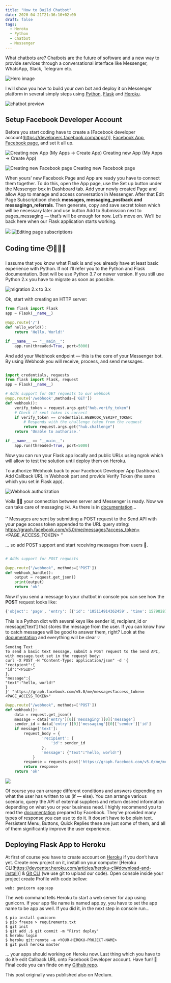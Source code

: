 ```yaml
---
title: "How to Build Chatbot"
date: 2020-04-21T21:36:10+02:00
draft: false
tags: 
  - Heroku
  - Python
  - Chatbot
  - Messenger
---
```


What chatbots are? Chatbots are the future of software and a new way to provide services through a conversational interface like Messenger, WhatsApp, Slack, Telegram etc.

![Hero image](https://miro.medium.com/max/700/1*8ct70K3FbQQ2OOwW030fwA.jpeg)

I will show you how to build your own bot and deploy it on Messenger platform in several simply steps using [Python](https://www.python.org/), [Flask](https://palletsprojects.com/p/flask/) and [Heroku](https://dashboard.heroku.com/).

![chatbot preview](https://miro.medium.com/max/320/1*x7KfD6oNraVwDqbNjrRN8g.gif)

## Setup Facebook Developer Account

Before you start coding have to create a [Facebook developer account(https://developers.facebook.com/apps/)], [Facebook App](https://developers.facebook.com/apps/), [Facebook page](https://www.facebook.com/pages/creation/?ref_type=pages_you_admin), and set it all up.

![Creating new App (My Apps → Create App)](https://miro.medium.com/max/700/1*2qW4tHU6B3B07WhmJOjDYg.png)
Creating new App (My Apps → Create App)

![Creating new Facebook page](https://miro.medium.com/max/540/1*NVeHT9jeWSXOyfXaUh8AAg.gif)
Creating new Facebook page

When yours’ new Facebook Page and App are ready you have to connect them together. To do this, open the App page, use the Set up button under the Messenger box in Dashboard tab. Add your newly created Page and allow App to manage and access conversation in Messenger. After that Edit Page Subscriptipon check **messages, messaging_postback and messagingn_referrals**. Then generate, copy and save secret token which will be necessary later and use button Add to Submission next to pages_messaging — that’s will be enough for now. Let’s move on. We’ll be back here when our Flask application starts working.

![](https://miro.medium.com/max/600/1*5qbq86-oJqVdwVW3nYV3wA.gif)
![Editing page subscriptions](https://miro.medium.com/max/700/1*wxOnnRFE7qCKWwYqQaDATg.png)

## Coding time 🕑👨🏻‍💻

I assume that you know what Flask is and you already have at least basic experience with Python. If not I’ll refer you to the Python and Flask documentation. Best will be use Python 3.7 or newer version. If you still use Python 2.x you have to migrate as soon as possible.

![migration 2.x to 3.x](https://miro.medium.com/max/500/1*pnG0E4PyU43Uyw9wd54zfg.png)

Ok, start with creating an HTTP server:

```python
from flask import Flask
app = Flask(__name__)

@app.route('/')
def hello_world():
    return 'Hello, World!'

if __name__ == "__main__":
    app.run(threaded=True, port=5000)

```

And add your Webhook endpoint — this is the core of your Messenger bot. By using Webhook you will receive, process, and send messages.

```python

import credentials, requests
from flask import Flask, request
app = Flask(__name__)

# Adds support for GET requests to our webhook
@app.route('/webhook',methods=['GET'])
def webhook():
    verify_token = request.args.get("hub.verify_token")
    # Check if sent token is correct
    if verify_token == credentials.WEBHOOK_VERIFY_TOKEN:
        # Responds with the challenge token from the request
        return request.args.get("hub.challenge")
    return 'Unable to authorise.'

if __name__ == "__main__":
    app.run(threaded=True, port=5000)
```

Now you can run your Flask app locally and public URLs using ngrok which
will allow to test the solution until deploy them on Heroku.

To authorize Webhook back to your Facebook Developer App Dashboard. Add Callback URL in Webhook part and provide Verify Token (the same which you set in Flask app).

![Webhook authorization](https://miro.medium.com/max/600/1*KMaLR59JZBIB_7ysrtGKYA.gif)

Voila 👌🏻 your connection between server and Messenger is ready. Now we can take care of messaging ✉️. As there is in [documentation](https://developers.facebook.com/docs/messenger-platform/send-messages)…

''
Messages are sent by submitting a POST request to the Send API with your page access token appended to the URL query string:
https://graph.facebook.com/v5.0/me/messages?access_token=<PAGE_ACCESS_TOKEN>
''

… so add POST support and start receiving messages from users 📩.

```python

# Adds support for POST requests

@app.route("/webhook", methods=['POST'])
def webhook_handle():
    output = request.get_json()
    print(output)
    return 'ok'

```
Now if you send a message to your chatbot in console you can see how the **POST** request looks like:

```python
{'object': 'page', 'entry': [{'id': '105114914362459', 'time': 1579028712412, 'messaging': [{'sender': {'id': 'xxxxxxxx'}, 'recipient': {'id': 'xxxxxx'}, 'timestamp': 1579028712093, 'message': {'mid': 'm_ttOeT7YUN5m65ly2AwPujso38029QHO5Nx8Qvwo-XDWt5gWohDo5z4hmDh8NTiLDgOJ8CRgFV7_7JKQ4eFskTw', 'text': 'Hi'}}]}]}

```

This is a Python dict with several keys like sender id, recipient_id or message[‘text’] that stores the message from the user. If you can know how to catch messages will be good to answer them, right?
Look at the [documentation](https://developers.facebook.com/docs/messenger-platform/send-messages) and everything will be clear 💡


```
Sending Text
To send a basic text message, submit a POST request to the Send API, with message.text set in the request body:
curl -X POST -H "Content-Type: application/json" -d '{
"recipient":{
"id":"<PSID>"
},
"message":{
"text":"hello, world!"
}
}' "https://graph.facebook.com/v5.0/me/messages?access_token=<PAGE_ACCESS_TOKEN>"
```

```python
@app.route("/webhook", methods=['POST'])
def webhook():
    data = request.get_json()
    message = data['entry'][0]['messaging'][0]['message']
    sender_id = data['entry'][0]['messaging'][0]['sender']['id']
    if message['text']:
        request_body = {
                'recipient': {
                    'id': sender_id
                },
                'message': {"text":"hello, world!"}
            }
        response = requests.post('https://graph.facebook.com/v5.0/me/messages?access_token='+credentials.TOKEN,json=request_body).json()
        return response
    return 'ok'
```

![](https://miro.medium.com/max/580/1*9qnW86KgOp-DfeYFUGMplQ.gif)

Of course you can arrange different conditions and answers depending on what the user has written to us (if — else). You can arrange various scenario, query the API of external suppliers and return desired information depending on what you or your business need. I highly recommend you to read the [documentation](https://developers.facebook.com/docs/messenger-platform/introduction) prepared by Facebook. They’ve provided many types of response you can use to do it. It doesn’t have to be plain text. Persistent Menu, Buttons, Quick Replies these are just some of them, and all of them significantly improve the user experience.

## Deploying Flask App to Heroku

At first of course you have to create account on [Heroku](https://dashboard.heroku.com/) if you don’t have yet. Create new project on it, install on your computer [Heroku CLI(https://devcenter.heroku.com/articles/heroku-cli#download-and-install)] & [Git CLI](https://git-scm.com/docs/gitcli) (we use git to upload our code).
Open console inside your project create Profile with code bellow:

```
web: gunicorn app:app
```

The web command tells Heroku to start a web server for app using gunicorn. If your app file name is named app.py, you have to set the app name to be app as well.
If you did it, in the next step in console run…

```
$ pip install gunicorn
$ pip freeze > requirements.txt
$ git init
$ git add .$ git commit -m "First deploy" 
$ heroku login
$ heroku git:remote -a <YOUR-HEROKU-PROJECT-NAME>
$ git push heroku master
```

… your apps should working on Heroku now. Last thing which you have to do it’e edit Callback URL onto Facebook Developer account. Have fun! 🐍
Final code you can finde on my [Github repo](https://github.com/radipawelec/messenger-py-chatbot-sample/blob/master/app.py).

This post originally was published also on Medium. 

